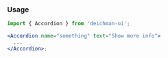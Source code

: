 ### Usage

```jsx
import { Accordion } from 'deichman-ui';

<Accordion name="something" text="Show more info">
  ...
</Accordion>;
```
